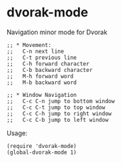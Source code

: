 # dvorak-mode

Navigation minor mode for Dvorak

```
;; * Movement:
;;   C-n next line
;;   C-t previous line
;;   C-h forward character
;;   C-b backward character
;;   M-h forward word
;;   M-b backward word

;; * Window Navigation
;;   C-c C-n jump to bottom window
;;   C-c C-t jump to top window
;;   C-c C-h jump to right window
;;   C-c C-b jump to left window
```

Usage:

```
(require 'dvorak-mode)
(global-dvorak-mode 1)
```
